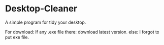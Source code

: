 # Desktop-Cleaner

A simple program for tidy your desktop.

For download:
  If any .exe file there: 
    download latest version.
  else:
    I forgot to put exe file.
  
